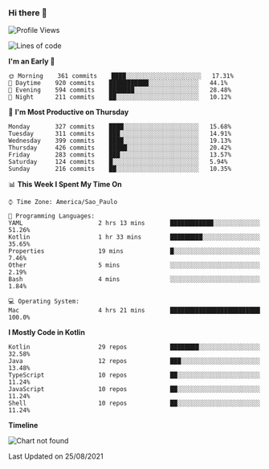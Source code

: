### Hi there 👋

<!--
**fernandonogueira/fernandonogueira** is a ✨ _special_ ✨ repository because its `README.md` (this file) appears on your GitHub profile.

Here are some ideas to get you started:

- 🔭 I’m currently working on ...
- 🌱 I’m currently learning ...
- 👯 I’m looking to collaborate on ...
- 🤔 I’m looking for help with ...
- 💬 Ask me about ...
- 📫 How to reach me: ...
- 😄 Pronouns: ...
- ⚡ Fun fact: ...
-->

<!--START_SECTION:waka-->
![Profile Views](http://img.shields.io/badge/Profile%20Views-3-blue)

![Lines of code](https://img.shields.io/badge/From%20Hello%20World%20I%27ve%20Written-464780%20lines%20of%20code-blue)

**I'm an Early 🐤** 

```text
🌞 Morning    361 commits    ████░░░░░░░░░░░░░░░░░░░░░   17.31% 
🌆 Daytime    920 commits    ███████████░░░░░░░░░░░░░░   44.1% 
🌃 Evening    594 commits    ███████░░░░░░░░░░░░░░░░░░   28.48% 
🌙 Night      211 commits    ██░░░░░░░░░░░░░░░░░░░░░░░   10.12%

```
📅 **I'm Most Productive on Thursday** 

```text
Monday       327 commits    ████░░░░░░░░░░░░░░░░░░░░░   15.68% 
Tuesday      311 commits    ███░░░░░░░░░░░░░░░░░░░░░░   14.91% 
Wednesday    399 commits    ████░░░░░░░░░░░░░░░░░░░░░   19.13% 
Thursday     426 commits    █████░░░░░░░░░░░░░░░░░░░░   20.42% 
Friday       283 commits    ███░░░░░░░░░░░░░░░░░░░░░░   13.57% 
Saturday     124 commits    █░░░░░░░░░░░░░░░░░░░░░░░░   5.94% 
Sunday       216 commits    ██░░░░░░░░░░░░░░░░░░░░░░░   10.35%

```


📊 **This Week I Spent My Time On** 

```text
⌚︎ Time Zone: America/Sao_Paulo

💬 Programming Languages: 
YAML                     2 hrs 13 mins       ████████████░░░░░░░░░░░░░   51.26% 
Kotlin                   1 hr 33 mins        █████████░░░░░░░░░░░░░░░░   35.65% 
Properties               19 mins             █░░░░░░░░░░░░░░░░░░░░░░░░   7.46% 
Other                    5 mins              ░░░░░░░░░░░░░░░░░░░░░░░░░   2.19% 
Bash                     4 mins              ░░░░░░░░░░░░░░░░░░░░░░░░░   1.84%

💻 Operating System: 
Mac                      4 hrs 21 mins       █████████████████████████   100.0%

```

**I Mostly Code in Kotlin** 

```text
Kotlin                   29 repos            ████████░░░░░░░░░░░░░░░░░   32.58% 
Java                     12 repos            ███░░░░░░░░░░░░░░░░░░░░░░   13.48% 
TypeScript               10 repos            ██░░░░░░░░░░░░░░░░░░░░░░░   11.24% 
JavaScript               10 repos            ██░░░░░░░░░░░░░░░░░░░░░░░   11.24% 
Shell                    10 repos            ██░░░░░░░░░░░░░░░░░░░░░░░   11.24%

```


**Timeline**

![Chart not found](https://raw.githubusercontent.com/fernandonogueira/fernandonogueira/master/charts/bar_graph.png) 


 Last Updated on 25/08/2021
<!--END_SECTION:waka-->
